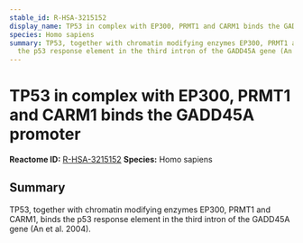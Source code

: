 ```yaml
---
stable_id: R-HSA-3215152
display_name: TP53 in complex with EP300, PRMT1 and CARM1 binds the GADD45A promoter
species: Homo sapiens
summary: TP53, together with chromatin modifying enzymes EP300, PRMT1 and CARM1, binds
  the p53 response element in the third intron of the GADD45A gene (An et al. 2004).
---
```


# TP53 in complex with EP300, PRMT1 and CARM1 binds the GADD45A promoter
**Reactome ID:** [R-HSA-3215152](https://reactome.org/content/detail/R-HSA-3215152)
**Species:** Homo sapiens

## Summary

TP53, together with chromatin modifying enzymes EP300, PRMT1 and CARM1, binds the p53 response element in the third intron of the GADD45A gene (An et al. 2004).
